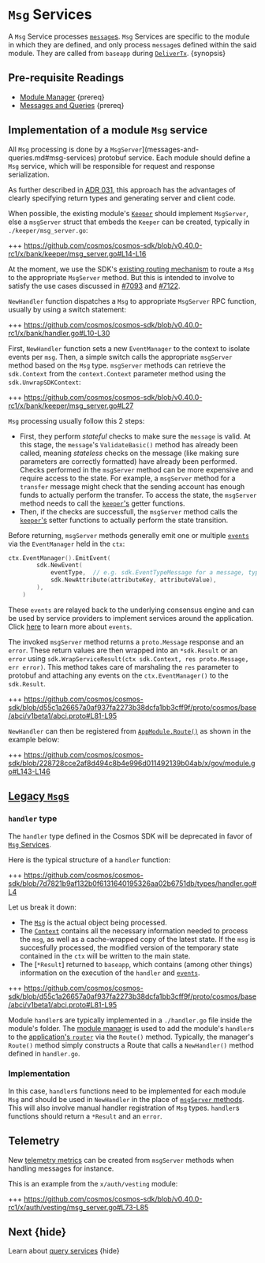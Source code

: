 <!--
order: 4
-->
# `Msg` Services

A `Msg` Service processes [`message`s](./messages-and-queries.md#messages). `Msg` Services are specific to the module in which they are defined, and only process `message`s defined within the said module. They are called from `baseapp` during [`DeliverTx`](../core/baseapp.md#delivertx). {synopsis}

## Pre-requisite Readings

- [Module Manager](./module-manager.md) {prereq}
- [Messages and Queries](./messages-and-queries.md) {prereq}

## Implementation of a module `Msg` service

All `Msg` processing is done by a `MsgServer`](messages-and-queries.md#msg-services) protobuf service. Each module should define a `Msg` service, which will be responsible for request and response serialization. 

As further described in [ADR 031](../architecture/adr-031-msg-service.md), this approach has the advantages of clearly specifying return types and generating server and client code.

When possible, the existing module's [`Keeper`](keeper.md) should implement `MsgServer`, else a `msgServer` struct that embeds the `Keeper` can be created, typically in `./keeper/msg_server.go`:

+++ https://github.com/cosmos/cosmos-sdk/blob/v0.40.0-rc1/x/bank/keeper/msg_server.go#L14-L16

At the moment, we use the SDK's [existing routing mechanism](#handler-type) to route a `Msg` to the appropriate `MsgServer` method. But this is intended to involve to satisfy the use cases discussed in [\#7093](https://github.com/cosmos/cosmos-sdk/issues/7093)
and [\#7122](https://github.com/cosmos/cosmos-sdk/issues/7421).

`NewHandler` function dispatches a `Msg` to appropriate `MsgServer` RPC function, usually by using a switch statement:

+++ https://github.com/cosmos/cosmos-sdk/blob/v0.40.0-rc1/x/bank/handler.go#L10-L30

First, `NewHandler` function sets a new `EventManager` to the context to isolate events per `msg`.
Then, a simple switch calls the appropriate `msgServer` method based on the `Msg` type. `msgServer` methods can retrieve the `sdk.Context` from the `context.Context` parameter method using the `sdk.UnwrapSDKContext`:

+++ https://github.com/cosmos/cosmos-sdk/blob/v0.40.0-rc1/x/bank/keeper/msg_server.go#L27

`Msg` processing usually follow this 2 steps:

- First, they perform *stateful* checks to make sure the `message` is valid. At this stage, the `message`'s `ValidateBasic()` method has already been called, meaning *stateless* checks on the message (like making sure parameters are correctly formatted) have already been performed. Checks performed in the `msgServer` method can be more expensive and require access to the state. For example, a `msgServer` method for a `transfer` message might check that the sending account has enough funds to actually perform the transfer. To access the state, the `msgServer` method needs to call the [`keeper`'s](./keeper.md) getter functions. 
- Then, if the checks are successfull, the `msgServer` method calls the [`keeper`'s](./keeper.md) setter functions to actually perform the state transition. 

Before returning, `msgServer` methods generally emit one or multiple [`events`](../core/events.md) via the `EventManager` held in the `ctx`:

```go
ctx.EventManager().EmitEvent(
		sdk.NewEvent(
			eventType,  // e.g. sdk.EventTypeMessage for a message, types.CustomEventType for a custom event defined in the module
			sdk.NewAttribute(attributeKey, attributeValue),
		),
    )
```

These `events` are relayed back to the underlying consensus engine and can be used by service providers to implement services around the application. Click [here](../core/events.md) to learn more about `events`. 

The invoked `msgServer` method returns a `proto.Message` response and an `error`. These return values are then wrapped into an `*sdk.Result` or an `error` using `sdk.WrapServiceResult(ctx sdk.Context, res proto.Message, err error)`. This method takes care of marshaling the `res` parameter to protobuf and attaching any events on the `ctx.EventManager()` to the `sdk.Result`.

+++ https://github.com/cosmos/cosmos-sdk/blob/d55c1a26657a0af937fa2273b38dcfa1bb3cff9f/proto/cosmos/base/abci/v1beta1/abci.proto#L81-L95

`NewHandler` can then be registered from [`AppModule.Route()`](./module-manager.md#appmodule) as shown in the example below:

+++ https://github.com/cosmos/cosmos-sdk/blob/228728cce2af8d494c8b4e996d011492139b04ab/x/gov/module.go#L143-L146

## [Legacy `Msg`s](messages-and-queries.md#legacy-msgs)

### `handler` type

The `handler` type defined in the Cosmos SDK will be deprecated in favor of [`Msg` Services](#implementation-of-a-module-msg-service).

Here is the typical structure of a `handler` function:

+++ https://github.com/cosmos/cosmos-sdk/blob/7d7821b9af132b0f6131640195326aa02b6751db/types/handler.go#L4

Let us break it down:

- The [`Msg`](./messages-and-queries.md#messages) is the actual object being processed. 
- The [`Context`](../core/context.md) contains all the necessary information needed to process the `msg`, as well as a cache-wrapped copy of the latest state. If the `msg` is succesfully processed, the modified version of the temporary state contained in the `ctx` will be written to the main state.
- The [`*Result`] returned to `baseapp`, which contains (among other things) information on the execution of the `handler` and [`events`](../core/events.md).


+++ https://github.com/cosmos/cosmos-sdk/blob/d55c1a26657a0af937fa2273b38dcfa1bb3cff9f/proto/cosmos/base/abci/v1beta1/abci.proto#L81-L95

Module `handler`s are typically implemented in a `./handler.go` file inside the module's folder. The [module manager](./module-manager.md) is used to add the module's `handler`s to the
[application's `router`](../core/baseapp.md#message-routing) via the `Route()` method. Typically,
the manager's `Route()` method simply constructs a Route that calls a `NewHandler()` method defined in `handler.go`.

### Implementation

In this case, `handler`s functions need to be implemented for each module `Msg` and should be used in `NewHandler` in the place of [`msgServer` methods]((#implementation-of-a-module-msg-service)). This will also involve manual handler registration of `Msg` types.
`handler`s functions should return a `*Result` and an `error`.

## Telemetry

New [telemetry metrics](../core/telemetry.md) can be created from `msgServer` methods when handling messages for instance. 

This is an example from the `x/auth/vesting` module:

+++ https://github.com/cosmos/cosmos-sdk/blob/v0.40.0-rc1/x/auth/vesting/msg_server.go#L73-L85

## Next {hide}

Learn about [query services](./query-services.md) {hide}
